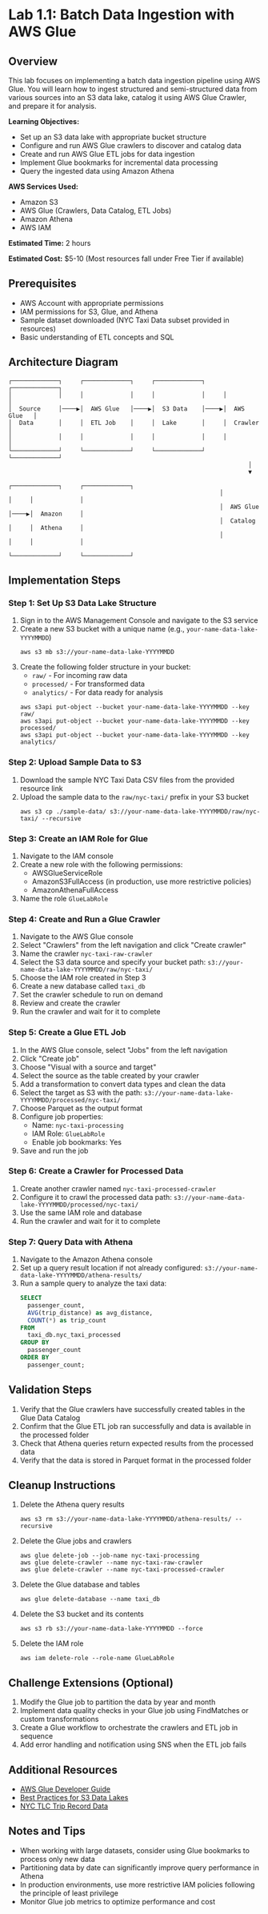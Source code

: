# Lab 1.1: Batch Data Ingestion with AWS Glue

## Overview
This lab focuses on implementing a batch data ingestion pipeline using AWS Glue. You will learn how to ingest structured and semi-structured data from various sources into an S3 data lake, catalog it using AWS Glue Crawler, and prepare it for analysis.

**Learning Objectives:**
- Set up an S3 data lake with appropriate bucket structure
- Configure and run AWS Glue crawlers to discover and catalog data
- Create and run AWS Glue ETL jobs for data ingestion
- Implement Glue bookmarks for incremental data processing
- Query the ingested data using Amazon Athena

**AWS Services Used:**
- Amazon S3
- AWS Glue (Crawlers, Data Catalog, ETL Jobs)
- Amazon Athena
- AWS IAM

**Estimated Time:** 2 hours

**Estimated Cost:** $5-10 (Most resources fall under Free Tier if available)

## Prerequisites
- AWS Account with appropriate permissions
- IAM permissions for S3, Glue, and Athena
- Sample dataset downloaded (NYC Taxi Data subset provided in resources)
- Basic understanding of ETL concepts and SQL

## Architecture Diagram
```
┌─────────────┐     ┌─────────────┐     ┌─────────────┐     ┌─────────────┐
│             │     │             │     │             │     │             │
│  Source     │────▶│  AWS Glue   │────▶│  S3 Data    │────▶│  AWS Glue   │
│  Data       │     │  ETL Job    │     │  Lake       │     │  Crawler    │
│             │     │             │     │             │     │             │
└─────────────┘     └─────────────┘     └─────────────┘     └─────────────┘
                                                                   │
                                                                   ▼
                                                           ┌─────────────┐     ┌─────────────┐
                                                           │             │     │             │
                                                           │  AWS Glue   │────▶│  Amazon     │
                                                           │  Catalog    │     │  Athena     │
                                                           │             │     │             │
                                                           └─────────────┘     └─────────────┘
```

## Implementation Steps

### Step 1: Set Up S3 Data Lake Structure
1. Sign in to the AWS Management Console and navigate to the S3 service
2. Create a new S3 bucket with a unique name (e.g., `your-name-data-lake-YYYYMMDD`)
   ```
   aws s3 mb s3://your-name-data-lake-YYYYMMDD
   ```
3. Create the following folder structure in your bucket:
   - `raw/` - For incoming raw data
   - `processed/` - For transformed data
   - `analytics/` - For data ready for analysis
   ```
   aws s3api put-object --bucket your-name-data-lake-YYYYMMDD --key raw/
   aws s3api put-object --bucket your-name-data-lake-YYYYMMDD --key processed/
   aws s3api put-object --bucket your-name-data-lake-YYYYMMDD --key analytics/
   ```

### Step 2: Upload Sample Data to S3
1. Download the sample NYC Taxi Data CSV files from the provided resource link
2. Upload the sample data to the `raw/nyc-taxi/` prefix in your S3 bucket
   ```
   aws s3 cp ./sample-data/ s3://your-name-data-lake-YYYYMMDD/raw/nyc-taxi/ --recursive
   ```

### Step 3: Create an IAM Role for Glue
1. Navigate to the IAM console
2. Create a new role with the following permissions:
   - AWSGlueServiceRole
   - AmazonS3FullAccess (in production, use more restrictive policies)
   - AmazonAthenaFullAccess
3. Name the role `GlueLabRole`

### Step 4: Create and Run a Glue Crawler
1. Navigate to the AWS Glue console
2. Select "Crawlers" from the left navigation and click "Create crawler"
3. Name the crawler `nyc-taxi-raw-crawler`
4. Select the S3 data source and specify your bucket path: `s3://your-name-data-lake-YYYYMMDD/raw/nyc-taxi/`
5. Choose the IAM role created in Step 3
6. Create a new database called `taxi_db`
7. Set the crawler schedule to run on demand
8. Review and create the crawler
9. Run the crawler and wait for it to complete

### Step 5: Create a Glue ETL Job
1. In the AWS Glue console, select "Jobs" from the left navigation
2. Click "Create job"
3. Choose "Visual with a source and target"
4. Select the source as the table created by your crawler
5. Add a transformation to convert data types and clean the data
6. Select the target as S3 with the path: `s3://your-name-data-lake-YYYYMMDD/processed/nyc-taxi/`
7. Choose Parquet as the output format
8. Configure job properties:
   - Name: `nyc-taxi-processing`
   - IAM Role: `GlueLabRole`
   - Enable job bookmarks: Yes
9. Save and run the job

### Step 6: Create a Crawler for Processed Data
1. Create another crawler named `nyc-taxi-processed-crawler`
2. Configure it to crawl the processed data path: `s3://your-name-data-lake-YYYYMMDD/processed/nyc-taxi/`
3. Use the same IAM role and database
4. Run the crawler and wait for it to complete

### Step 7: Query Data with Athena
1. Navigate to the Amazon Athena console
2. Set up a query result location if not already configured: `s3://your-name-data-lake-YYYYMMDD/athena-results/`
3. Run a sample query to analyze the taxi data:
   ```sql
   SELECT 
     passenger_count, 
     AVG(trip_distance) as avg_distance,
     COUNT(*) as trip_count
   FROM 
     taxi_db.nyc_taxi_processed
   GROUP BY 
     passenger_count
   ORDER BY 
     passenger_count;
   ```

## Validation Steps
1. Verify that the Glue crawlers have successfully created tables in the Glue Data Catalog
2. Confirm that the Glue ETL job ran successfully and data is available in the processed folder
3. Check that Athena queries return expected results from the processed data
4. Verify that the data is stored in Parquet format in the processed folder

## Cleanup Instructions
1. Delete the Athena query results
   ```
   aws s3 rm s3://your-name-data-lake-YYYYMMDD/athena-results/ --recursive
   ```
2. Delete the Glue jobs and crawlers
   ```
   aws glue delete-job --job-name nyc-taxi-processing
   aws glue delete-crawler --name nyc-taxi-raw-crawler
   aws glue delete-crawler --name nyc-taxi-processed-crawler
   ```
3. Delete the Glue database and tables
   ```
   aws glue delete-database --name taxi_db
   ```
4. Delete the S3 bucket and its contents
   ```
   aws s3 rb s3://your-name-data-lake-YYYYMMDD --force
   ```
5. Delete the IAM role
   ```
   aws iam delete-role --role-name GlueLabRole
   ```

## Challenge Extensions (Optional)
1. Modify the Glue job to partition the data by year and month
2. Implement data quality checks in your Glue job using FindMatches or custom transformations
3. Create a Glue workflow to orchestrate the crawlers and ETL job in sequence
4. Add error handling and notification using SNS when the ETL job fails

## Additional Resources
- [AWS Glue Developer Guide](https://docs.aws.amazon.com/glue/latest/dg/what-is-glue.html)
- [Best Practices for S3 Data Lakes](https://docs.aws.amazon.com/prescriptive-guidance/latest/patterns/build-a-data-lake-using-amazon-s3.html)
- [NYC TLC Trip Record Data](https://registry.opendata.aws/nyc-tlc-trip-records-pds/)

## Notes and Tips
- When working with large datasets, consider using Glue bookmarks to process only new data
- Partitioning data by date can significantly improve query performance in Athena
- In production environments, use more restrictive IAM policies following the principle of least privilege
- Monitor Glue job metrics to optimize performance and cost
